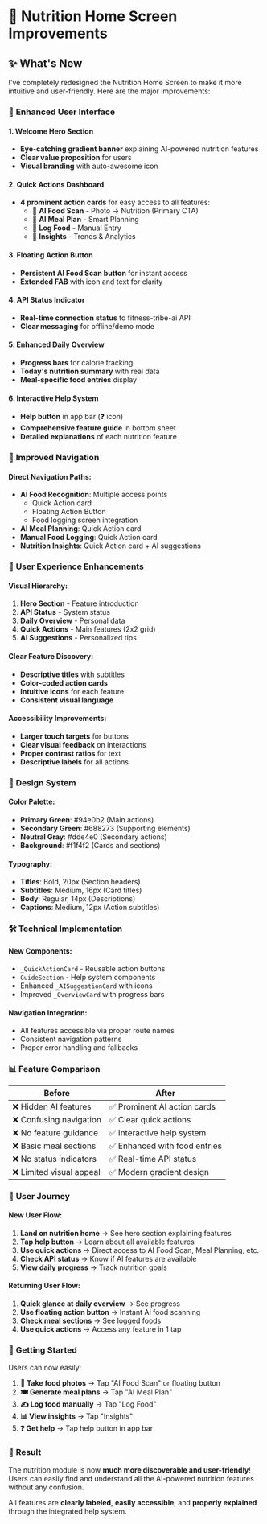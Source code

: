 # 🎨 Nutrition Home Screen Improvements

## ✨ What's New

I've completely redesigned the Nutrition Home Screen to make it more intuitive and user-friendly. Here are the major improvements:

### 🚀 **Enhanced User Interface**

#### **1. Welcome Hero Section**
- **Eye-catching gradient banner** explaining AI-powered nutrition features
- **Clear value proposition** for users
- **Visual branding** with auto-awesome icon

#### **2. Quick Actions Dashboard**
- **4 prominent action cards** for easy access to all features:
  - 🔹 **AI Food Scan** - Photo → Nutrition (Primary CTA)
  - 🔹 **AI Meal Plan** - Smart Planning 
  - 🔹 **Log Food** - Manual Entry
  - 🔹 **Insights** - Trends & Analytics

#### **3. Floating Action Button**
- **Persistent AI Food Scan button** for instant access
- **Extended FAB** with icon and text for clarity

#### **4. API Status Indicator**
- **Real-time connection status** to fitness-tribe-ai API
- **Clear messaging** for offline/demo mode

#### **5. Enhanced Daily Overview**
- **Progress bars** for calorie tracking
- **Today's nutrition summary** with real data
- **Meal-specific food entries** display

#### **6. Interactive Help System**
- **Help button** in app bar (❓ icon)
- **Comprehensive feature guide** in bottom sheet
- **Detailed explanations** of each nutrition feature

### 🎯 **Improved Navigation**

#### **Direct Navigation Paths:**
- **AI Food Recognition**: Multiple access points
  - Quick Action card
  - Floating Action Button  
  - Food logging screen integration
- **AI Meal Planning**: Quick Action card
- **Manual Food Logging**: Quick Action card
- **Nutrition Insights**: Quick Action card + AI suggestions

### 📱 **User Experience Enhancements**

#### **Visual Hierarchy:**
1. **Hero Section** - Feature introduction
2. **API Status** - System status
3. **Daily Overview** - Personal data
4. **Quick Actions** - Main features (2x2 grid)
5. **AI Suggestions** - Personalized tips

#### **Clear Feature Discovery:**
- **Descriptive titles** with subtitles
- **Color-coded action cards** 
- **Intuitive icons** for each feature
- **Consistent visual language**

#### **Accessibility Improvements:**
- **Larger touch targets** for buttons
- **Clear visual feedback** on interactions
- **Proper contrast ratios** for text
- **Descriptive labels** for all actions

### 🎨 **Design System**

#### **Color Palette:**
- **Primary Green**: #94e0b2 (Main actions)
- **Secondary Green**: #688273 (Supporting elements)
- **Neutral Gray**: #dde4e0 (Secondary actions)
- **Background**: #f1f4f2 (Cards and sections)

#### **Typography:**
- **Titles**: Bold, 20px (Section headers)
- **Subtitles**: Medium, 16px (Card titles)
- **Body**: Regular, 14px (Descriptions)
- **Captions**: Medium, 12px (Action subtitles)

### 🛠️ **Technical Implementation**

#### **New Components:**
- `_QuickActionCard` - Reusable action buttons
- `GuideSection` - Help system components
- Enhanced `_AISuggestionCard` with icons
- Improved `_OverviewCard` with progress bars

#### **Navigation Integration:**
- All features accessible via proper route names
- Consistent navigation patterns
- Proper error handling and fallbacks

### 📊 **Feature Comparison**

| **Before** | **After** |
|------------|-----------|
| ❌ Hidden AI features | ✅ Prominent AI action cards |
| ❌ Confusing navigation | ✅ Clear quick actions |
| ❌ No feature guidance | ✅ Interactive help system |
| ❌ Basic meal sections | ✅ Enhanced with food entries |
| ❌ No status indicators | ✅ Real-time API status |
| ❌ Limited visual appeal | ✅ Modern gradient design |

### 🎯 **User Journey**

#### **New User Flow:**
1. **Land on nutrition home** → See hero section explaining features
2. **Tap help button** → Learn about all available features  
3. **Use quick actions** → Direct access to AI Food Scan, Meal Planning, etc.
4. **Check API status** → Know if AI features are available
5. **View daily progress** → Track nutrition goals

#### **Returning User Flow:**
1. **Quick glance at daily overview** → See progress
2. **Use floating action button** → Instant AI food scanning
3. **Check meal sections** → See logged foods
4. **Use quick actions** → Access any feature in 1 tap

### 🚀 **Getting Started**

Users can now easily:

1. **📸 Take food photos** → Tap "AI Food Scan" or floating button
2. **🍽️ Generate meal plans** → Tap "AI Meal Plan" 
3. **✍️ Log food manually** → Tap "Log Food"
4. **📊 View insights** → Tap "Insights"
5. **❓ Get help** → Tap help button in app bar

### 🎉 **Result**

The nutrition module is now **much more discoverable and user-friendly**! Users can easily find and understand all the AI-powered nutrition features without any confusion.

All features are **clearly labeled**, **easily accessible**, and **properly explained** through the integrated help system.
